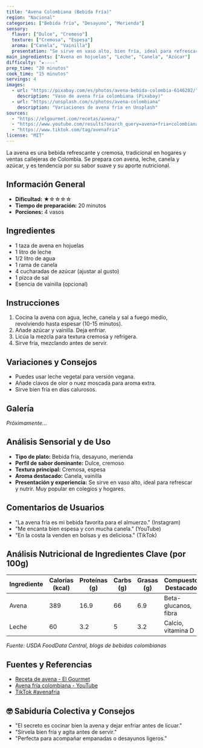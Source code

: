 ```yaml
---
title: "Avena Colombiana (Bebida Fría)"
region: "Nacional"
categories: ["Bebida fría", "Desayuno", "Merienda"]
sensory:
  flavor: ["Dulce", "Cremoso"]
  texture: ["Cremosa", "Espesa"]
  aroma: ["Canela", "Vainilla"]
  presentation: "Se sirve en vaso alto, bien fría, ideal para refrescar y nutrir. Muy popular en colegios y hogares."
main_ingredients: ["Avena en hojuelas", "Leche", "Canela", "Azúcar"]
difficulty: "★☆☆☆☆"
prep_time: "20 minutos"
cook_time: "15 minutos"
servings: 4
images:
  - url: "https://pixabay.com/es/photos/avena-bebida-colombia-6146282/"
    description: "Vaso de avena fría colombiana (Pixabay)"
  - url: "https://unsplash.com/s/photos/avena-colombiana"
    description: "Variaciones de avena fría en Unsplash"
sources:
  - "https://elgourmet.com/recetas/avena/"
  - "https://www.youtube.com/results?search_query=avena+fria+colombiana"
  - "https://www.tiktok.com/tag/avenafria"
license: "MIT"
---
```



La avena es una bebida refrescante y cremosa, tradicional en hogares y ventas callejeras de Colombia. Se prepara con avena, leche, canela y azúcar, y es tendencia por su sabor suave y su aporte nutricional.

## Información General

* **Dificultad:** ★☆☆☆☆
* **Tiempo de preparación:** 20 minutos
* **Porciones:** 4 vasos

## Ingredientes

- 1 taza de avena en hojuelas
- 1 litro de leche
- 1/2 litro de agua
- 1 rama de canela
- 4 cucharadas de azúcar (ajustar al gusto)
- 1 pizca de sal
- Esencia de vainilla (opcional)

## Instrucciones

1. Cocina la avena con agua, leche, canela y sal a fuego medio, revolviendo hasta espesar (10-15 minutos).
2. Añade azúcar y vainilla. Deja enfriar.
3. Licúa la mezcla para textura cremosa y refrigera.
4. Sirve fría, mezclando antes de servir.

## Variaciones y Consejos

- Puedes usar leche vegetal para versión vegana.
- Añade clavos de olor o nuez moscada para aroma extra.
- Sirve bien fría en días calurosos.

## Galería

*Próximamente...*

## Análisis Sensorial y de Uso

- **Tipo de plato:** Bebida fría, desayuno, merienda
- **Perfil de sabor dominante:** Dulce, cremoso
- **Textura principal:** Cremosa, espesa
- **Aroma destacado:** Canela, vainilla
- **Presentación y experiencia:** Se sirve en vaso alto, ideal para refrescar y nutrir. Muy popular en colegios y hogares.

## Comentarios de Usuarios

- "La avena fría es mi bebida favorita para el almuerzo." (Instagram)
- "Me encanta bien espesa y con mucha canela." (YouTube)
- "En la costa la venden en bolsas y es deliciosa." (TikTok)

## Análisis Nutricional de Ingredientes Clave (por 100g)

| Ingrediente | Calorías (kcal) | Proteínas (g) | Carbs (g) | Grasas (g) | Compuestos Destacados |
|-------------|-----------------|--------------|-----------|------------|----------------------|
| Avena       | 389             | 16.9         | 66        | 6.9        | Beta-glucanos, fibra |
| Leche       | 60              | 3.2          | 5         | 3.2        | Calcio, vitamina D   |

*Fuente: USDA FoodData Central, blogs de bebidas colombianas*

## Fuentes y Referencias

- [Receta de avena - El Gourmet](https://elgourmet.com/recetas/avena/)
- [Avena fría colombiana - YouTube](https://www.youtube.com/results?search_query=avena+fria+colombiana)
- [TikTok #avenafria](https://www.tiktok.com/tag/avenafria)

## 🤓 Sabiduría Colectiva y Consejos

- "El secreto es cocinar bien la avena y dejar enfriar antes de licuar."
- "Sírvela bien fría y agita antes de servir."
- "Perfecta para acompañar empanadas o desayunos ligeros."
